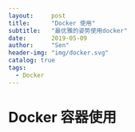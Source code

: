 ```yaml
---
layout:     post
title:      "Docker 使用"
subtitle:   "最优雅的姿势使用docker"
date:       2019-05-09
author:     "Sen"
header-img: "img/docker.svg"
catalog: true
tags:
  - Docker
---
```

# Docker 容器使用
